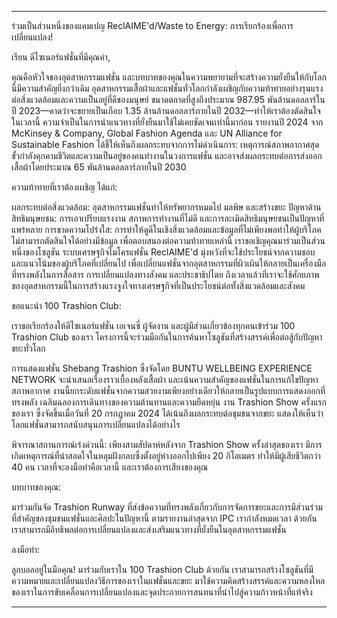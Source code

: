 ---

ร่วมเป็นส่วนหนึ่งของแคมเปญ ReclAIME'd/Waste to Energy: การเรียกร้องเพื่อการเปลี่ยนแปลง!

เรียน ดีไซเนอร์แฟชั่นที่มีคุณค่า,

คุณคือหัวใจของอุตสาหกรรมแฟชั่น และบทบาทของคุณในความพยายามที่จะสร้างความยั่งยืนให้กับโลกนี้มีความสำคัญยิ่งกว่าเดิม อุตสาหกรรมเสื้อผ้าและแฟชั่นทั่วโลกกำลังเผชิญกับความท้าทายอย่างรุนแรงต่อสิ่งแวดล้อมและความเป็นอยู่ที่ดีของมนุษย์ ขนาดตลาดที่สูงถึงประมาณ 987.95 พันล้านดอลลาร์ในปี 2023—คาดว่าจะขยายเป็นเกือบ 1.35 ล้านล้านดอลลาร์ภายในปี 2032—ทำให้เราต้องตัดสินใจในเวลานี้ ความจำเป็นในการนำแนวทางที่ยั่งยืนมาใช้ไม่เคยชัดเจนเท่านี้มาก่อน รายงานปี 2024 จาก McKinsey & Company, Global Fashion Agenda และ UN Alliance for Sustainable Fashion ได้ชี้ให้เห็นถึงผลกระทบจากการไม่ดำเนินการ: เหตุการณ์สภาพอากาศสุดขั้วกำลังคุกคามชีวิตและความเป็นอยู่ของคนทำงานในวงการแฟชั่น และอาจส่งผลกระทบต่อการส่งออกเสื้อผ้าโดยประมาณ 65 พันล้านดอลลาร์ภายในปี 2030

ความท้าทายที่เราต้องเผชิญ ได้แก่:

ผลกระทบต่อสิ่งแวดล้อม: อุตสาหกรรมแฟชั่นทำให้ทรัพยากรหมดไป มลพิษ และสร้างขยะ
ปัญหาด้านสิทธิมนุษยชน: การเอาเปรียบแรงงาน สภาพการทำงานที่ไม่ดี และการละเมิดสิทธิมนุษยชนเป็นปัญหาที่แพร่หลาย
การขาดความโปร่งใส: การทำให้ดูดีในเชิงสิ่งแวดล้อมและข้อมูลที่ไม่เพียงพอทำให้ผู้บริโภคไม่สามารถตัดสินใจได้อย่างมีข้อมูล
เพื่อตอบสนองต่อความท้าทายเหล่านี้ เราขอเชิญคุณมาร่วมเป็นส่วนหนึ่งของโซลูชัน ระบบเศรษฐกิจไมโครแฟชั่น ReclAIME'd มุ่งหวังที่จะใช้ประโยชน์จากความชอบและแนวโน้มของผู้บริโภคที่เปลี่ยนไป เพื่อเปลี่ยนแฟชั่นจากอุตสาหกรรมที่ผิวเผินให้กลายเป็นเครื่องมือที่ทรงพลังในการสื่อสาร การเปลี่ยนแปลงทางสังคม และประชาธิปไตย ถึงเวลาแล้วที่เราจะใช้ศักยภาพของอุตสาหกรรมนี้ในการสร้างแรงจูงใจทางเศรษฐกิจที่เป็นประโยชน์ต่อทั้งสิ่งแวดล้อมและสังคม

ขอแนะนำ 100 Trashion Club:

เราขอเรียกร้องให้ดีไซเนอร์แฟชั่น เอเจนซี่ ผู้จัดงาน และผู้มีส่วนเกี่ยวข้องทุกคนเข้าร่วม 100 Trashion Club ของเรา โครงการนี้จะร่วมมือกันในการค้นหาโซลูชันที่สร้างสรรค์เพื่อต่อสู้กับปัญหาขยะทั่วโลก

การแสดงแฟชั่น Shebang Trashion ซึ่งจัดโดย BUNTU WELLBEING EXPERIENCE NETWORK จะนำเสนอเรื่องราวเบื้องหลังเสื้อผ้า และเน้นความสำคัญของแฟชั่นในการแก้ไขปัญหาสภาพอากาศ งานนี้ยกระดับแฟชั่นจากความสวยงามเพียงอย่างเดียวให้กลายเป็นรูปแบบการแสดงออกที่ทรงพลัง เฉลิมฉลองการเดินทางของความต้านทานและความยืดหยุ่น งาน Trashion Show ครั้งแรกของเรา ซึ่งจัดขึ้นเมื่อวันที่ 20 กรกฎาคม 2024 ได้เน้นถึงผลกระทบต่อชุมชนจากขยะ แสดงให้เห็นว่าโลกแฟชั่นสามารถสนับสนุนการเปลี่ยนแปลงได้อย่างไร

พิจารณาสถานการณ์เร่งด่วนนี้: เพียงสามสัปดาห์หลังจาก Trashion Show ครั้งล่าสุดของเรา มีการเกิดเหตุการณ์ที่น่าสลดใจในหลุมฝังกลบซึ่งตั้งอยู่ห่างออกไปเพียง 20 กิโลเมตร ทำให้มีผู้เสียชีวิตกว่า 40 คน เวลาที่จะลงมือทำคือเวลานี้ และเราต้องการเสียงของคุณ

บทบาทของคุณ:

มาร่วมกันจัด Trashion Runway ที่ส่งข้อความที่ทรงพลังเกี่ยวกับการจัดการขยะและการมีส่วนร่วมที่สำคัญของชุมชนแฟชั่นและศิลปะในปัญหานี้ ตามรายงานล่าสุดจาก IPC เรากำลังหมดเวลา ด้วยกัน เราสามารถมีอิทธิพลต่อการเปลี่ยนแปลงและส่งเสริมแนวทางที่ยั่งยืนในอุตสาหกรรมแฟชั่น

ลงมือทำ:

ลูกบอลอยู่ในมือคุณ! มาร่วมกับเราใน 100 Trashion Club ด้วยกัน เราสามารถสร้างโซลูชันที่มีความหมายและเปลี่ยนแปลงวิธีการของเราในแฟชั่นและขยะ มาใช้ความคิดสร้างสรรค์และความหลงใหลของเราในการขับเคลื่อนการเปลี่ยนแปลงและจุดประกายการสนทนาที่นำไปสู่ความก้าวหน้าที่แท้จริง

---